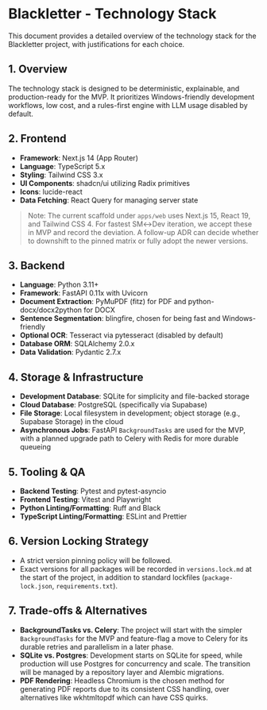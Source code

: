 # Blackletter - Technology Stack

This document provides a detailed overview of the technology stack for the Blackletter project, with justifications for each choice.

## 1. Overview

The technology stack is designed to be deterministic, explainable, and production-ready for the MVP. It prioritizes Windows-friendly development workflows, low cost, and a rules-first engine with LLM usage disabled by default.

## 2. Frontend

-   **Framework**: Next.js 14 (App Router)
-   **Language**: TypeScript 5.x
-   **Styling**: Tailwind CSS 3.x
-   **UI Components**: shadcn/ui utilizing Radix primitives
-   **Icons**: lucide-react
-   **Data Fetching**: React Query for managing server state

> Note: The current scaffold under `apps/web` uses Next.js 15, React 19, and Tailwind CSS 4. For fastest SM↔Dev iteration, we accept these in MVP and record the deviation. A follow-up ADR can decide whether to downshift to the pinned matrix or fully adopt the newer versions.

## 3. Backend

-   **Language**: Python 3.11+
-   **Framework**: FastAPI 0.11x with Uvicorn
-   **Document Extraction**: PyMuPDF (fitz) for PDF and python-docx/docx2python for DOCX
-   **Sentence Segmentation**: blingfire, chosen for being fast and Windows-friendly
-   **Optional OCR**: Tesseract via pytesseract (disabled by default)
-   **Database ORM**: SQLAlchemy 2.0.x
-   **Data Validation**: Pydantic 2.7.x

## 4. Storage & Infrastructure

-   **Development Database**: SQLite for simplicity and file-backed storage
-   **Cloud Database**: PostgreSQL (specifically via Supabase)
-   **File Storage**: Local filesystem in development; object storage (e.g., Supabase Storage) in the cloud
-   **Asynchronous Jobs**: FastAPI `BackgroundTasks` are used for the MVP, with a planned upgrade path to Celery with Redis for more durable queueing

## 5. Tooling & QA

-   **Backend Testing**: Pytest and pytest-asyncio
-   **Frontend Testing**: Vitest and Playwright
-   **Python Linting/Formatting**: Ruff and Black
-   **TypeScript Linting/Formatting**: ESLint and Prettier

## 6. Version Locking Strategy

-   A strict version pinning policy will be followed.
-   Exact versions for all packages will be recorded in `versions.lock.md` at the start of the project, in addition to standard lockfiles (`package-lock.json`, `requirements.txt`).

## 7. Trade-offs & Alternatives

-   **BackgroundTasks vs. Celery**: The project will start with the simpler `BackgroundTasks` for the MVP and feature-flag a move to Celery for its durable retries and parallelism in a later phase.
-   **SQLite vs. Postgres**: Development starts on SQLite for speed, while production will use Postgres for concurrency and scale. The transition will be managed by a repository layer and Alembic migrations.
-   **PDF Rendering**: Headless Chromium is the chosen method for generating PDF reports due to its consistent CSS handling, over alternatives like wkhtmltopdf which can have CSS quirks.
